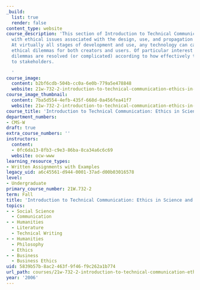 ```yaml
---
_build:
  list: true
  render: false
content_type: website
course_description: 'This section of Introduction to Technical Communication deals
  with ethical issues associated with the design, use, and propagation of technology.
  At virtually all stages of development and use, any technology can carry with it
  ethical dilemmas for both creators and users. Of particular interest is how such
  dilemmas are resolved (or complicated) according to how effectively they are communicated
  to stakeholders.

  '
course_image:
  content: b2bf6cdb-504b-cc0a-6e0b-779a5e478848
  website: 21w-732-2-introduction-to-technical-communication-ethics-in-science-and-technology-fall-2006
course_image_thumbnail:
  content: 7ba5d554-4efb-435f-668d-0a456fea41f7
  website: 21w-732-2-introduction-to-technical-communication-ethics-in-science-and-technology-fall-2006
course_title: 'Introduction to Technical Communication: Ethics in Science and Technology'
department_numbers:
- CMS-W
draft: true
extra_course_numbers: ''
instructors:
  content:
  - 0fc6da13-8fb3-c9e3-86ba-8ca34a6c6c69
  website: ocw-www
learning_resource_types:
- Written Assignments with Examples
legacy_uid: a6c45561-d944-0001-37ad-d00b03016578
level:
- Undergraduate
primary_course_number: 21W.732-2
term: Fall
title: 'Introduction to Technical Communication: Ethics in Science and Technology'
topics:
- - Social Science
  - Communication
- - Humanities
  - Literature
  - Technical Writing
- - Humanities
  - Philosophy
  - Ethics
- - Business
  - Business Ethics
uid: 5839b57b-8ac2-463f-9f46-f9c262a1b774
url_path: courses/21w-732-2-introduction-to-technical-communication-ethics-in-science-and-technology-fall-2006
year: '2006'
---
```


